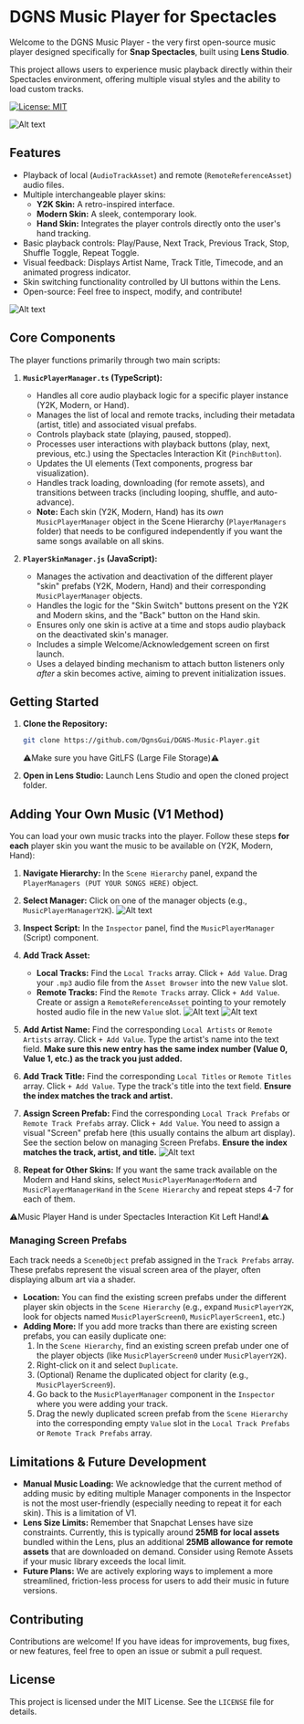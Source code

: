 # DGNS Music Player for Spectacles

Welcome to the DGNS Music Player - the very first open-source music player designed specifically for **Snap Spectacles**, built using **Lens Studio**.

This project allows users to experience music playback directly within their Spectacles environment, offering multiple visual styles and the ability to load custom tracks.

[![License: MIT](https://img.shields.io/badge/License-MIT-yellow.svg)](https://opensource.org/licenses/MIT)

![Alt text](https://s6.gifyu.com/images/bMqSw.gif)
## Features

*   Playback of local (`AudioTrackAsset`) and remote (`RemoteReferenceAsset`) audio files.
*   Multiple interchangeable player skins:
    *   **Y2K Skin:** A retro-inspired interface.
    *   **Modern Skin:** A sleek, contemporary look.
    *   **Hand Skin:** Integrates the player controls directly onto the user's hand tracking.
*   Basic playback controls: Play/Pause, Next Track, Previous Track, Stop, Shuffle Toggle, Repeat Toggle.
*   Visual feedback: Displays Artist Name, Track Title, Timecode, and an animated progress indicator.
*   Skin switching functionality controlled by UI buttons within the Lens.
*   Open-source: Feel free to inspect, modify, and contribute!

![Alt text](https://s6.gifyu.com/images/bMqSa.gif)

## Core Components

The player functions primarily through two main scripts:

1.  **`MusicPlayerManager.ts` (TypeScript):**
    *   Handles all core audio playback logic for a specific player instance (Y2K, Modern, or Hand).
    *   Manages the list of local and remote tracks, including their metadata (artist, title) and associated visual prefabs.
    *   Controls playback state (playing, paused, stopped).
    *   Processes user interactions with playback buttons (play, next, previous, etc.) using the Spectacles Interaction Kit (`PinchButton`).
    *   Updates the UI elements (Text components, progress bar visualization).
    *   Handles track loading, downloading (for remote assets), and transitions between tracks (including looping, shuffle, and auto-advance).
    *   **Note:** Each skin (Y2K, Modern, Hand) has its *own* `MusicPlayerManager` object in the Scene Hierarchy (`PlayerManagers` folder) that needs to be configured independently if you want the same songs available on all skins.

2.  **`PlayerSkinManager.js` (JavaScript):**
    *   Manages the activation and deactivation of the different player "skin" prefabs (Y2K, Modern, Hand) and their corresponding `MusicPlayerManager` objects.
    *   Handles the logic for the "Skin Switch" buttons present on the Y2K and Modern skins, and the "Back" button on the Hand skin.
    *   Ensures only one skin is active at a time and stops audio playback on the deactivated skin's manager.
    *   Includes a simple Welcome/Acknowledgement screen on first launch.
    *   Uses a delayed binding mechanism to attach button listeners only *after* a skin becomes active, aiming to prevent initialization issues.

## Getting Started

1.  **Clone the Repository:**
    ```bash
    git clone https://github.com/DgnsGui/DGNS-Music-Player.git
    ```
    ⚠️Make sure you have GitLFS (Large File Storage)⚠️
    
3.  **Open in Lens Studio:** Launch Lens Studio and open the cloned project folder.

## Adding Your Own Music (V1 Method)

You can load your own music tracks into the player. Follow these steps **for each** player skin you want the music to be available on (Y2K, Modern, Hand):
1.  **Navigate Hierarchy:** In the `Scene Hierarchy` panel, expand the `PlayerManagers (PUT YOUR SONGS HERE)` object.
2.  **Select Manager:** Click on one of the manager objects (e.g., `MusicPlayerManagerY2K`).
![Alt text](https://iili.io/37oLejV.md.png)
3.  **Inspect Script:** In the `Inspector` panel, find the `MusicPlayerManager` (Script) component.

4.  **Add Track Asset:**
    *   **Local Tracks:** Find the `Local Tracks` array. Click `+ Add Value`. Drag your `.mp3` audio file from the `Asset Browser` into the new `Value` slot.
    *   **Remote Tracks:** Find the `Remote Tracks` array. Click `+ Add Value`. Create or assign a `RemoteReferenceAsset` pointing to your remotely hosted audio file in the new `Value` slot.
![Alt text](https://iili.io/37otU67.png)
![Alt text](https://iili.io/37obMdX.png)

5.  **Add Artist Name:** Find the corresponding `Local Artists` or `Remote Artists` array. Click `+ Add Value`. Type the artist's name into the text field. **Make sure this new entry has the same index number (Value 0, Value 1, etc.) as the track you just added.**

6.  **Add Track Title:** Find the corresponding `Local Titles` or `Remote Titles` array. Click `+ Add Value`. Type the track's title into the text field. **Ensure the index matches the track and artist.**

7.  **Assign Screen Prefab:** Find the corresponding `Local Track Prefabs` or `Remote Track Prefabs` array. Click `+ Add Value`. You need to assign a visual "Screen" prefab here (this usually contains the album art display). See the section below on managing Screen Prefabs. **Ensure the index matches the track, artist, and title.**
![Alt text](https://iili.io/37ombP2.png)

8.  **Repeat for Other Skins:** If you want the same track available on the Modern and Hand skins, select `MusicPlayerManagerModern` and `MusicPlayerManagerHand` in the `Scene Hierarchy` and repeat steps 4-7 for each of them.

⚠️Music Player Hand is under Spectacles Interaction Kit Left Hand!⚠️

### Managing Screen Prefabs

Each track needs a `SceneObject` prefab assigned in the `Track Prefabs` array. These prefabs represent the visual screen area of the player, often displaying album art via a shader.

*   **Location:** You can find the existing screen prefabs under the different player skin objects in the `Scene Hierarchy` (e.g., expand `MusicPlayerY2K`, look for objects named `MusicPlayerScreen0`, `MusicPlayerScreen1`, etc.)
*   **Adding More:** If you add more tracks than there are existing screen prefabs, you can easily duplicate one:
    1.  In the `Scene Hierarchy`, find an existing screen prefab under one of the player objects (like `MusicPlayerScreen0` under `MusicPlayerY2K`).
    2.  Right-click on it and select `Duplicate`.
    3.  (Optional) Rename the duplicated object for clarity (e.g., `MusicPlayerScreen9`).
    4.  Go back to the `MusicPlayerManager` component in the `Inspector` where you were adding your track.
    5.  Drag the newly duplicated screen prefab from the `Scene Hierarchy` into the corresponding empty `Value` slot in the `Local Track Prefabs` or `Remote Track Prefabs` array.

## Limitations & Future Development

*   **Manual Music Loading:** We acknowledge that the current method of adding music by editing multiple Manager components in the Inspector is not the most user-friendly (especially needing to repeat it for each skin). This is a limitation of V1.
*   **Lens Size Limits:** Remember that Snapchat Lenses have size constraints. Currently, this is typically around **25MB for local assets** bundled within the Lens, plus an additional **25MB allowance for remote assets** that are downloaded on demand. Consider using Remote Assets if your music library exceeds the local limit.
*   **Future Plans:** We are actively exploring ways to implement a more streamlined, friction-less process for users to add their music in future versions.

## Contributing

Contributions are welcome! If you have ideas for improvements, bug fixes, or new features, feel free to open an issue or submit a pull request.

## License

This project is licensed under the MIT License. See the `LICENSE` file for details.
